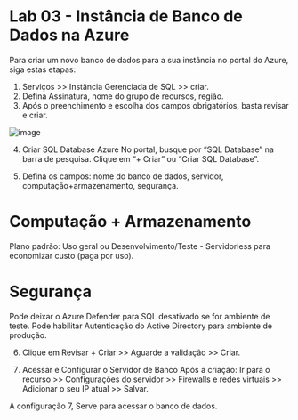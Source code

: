 # Lab 03 - Instância de Banco de Dados na Azure

Para criar um novo banco de dados para a sua instância no portal do Azure, siga estas etapas:

1. Serviços >> Instância Gerenciada de SQL >> criar.
2. Defina Assinatura, nome do grupo de recursos, região. 
3. Após o preenchimento e escolha dos campos obrigatórios, basta revisar e criar.

![image](https://github.com/user-attachments/assets/9c06080c-60d1-4014-b61e-2c9bc6af7bc3)


4. Criar SQL Database Azure
No portal, busque por “SQL Database” na barra de pesquisa.
Clique em “+ Criar” ou “Criar SQL Database”.

5. Defina os campos: nome do banco de dados, servidor, computação+armazenamento, segurança.

# Computação + Armazenamento
Plano padrão: Uso geral ou Desenvolvimento/Teste - Servidorless para economizar custo (paga por uso).

# Segurança
Pode deixar o Azure Defender para SQL desativado se for ambiente de teste.
Pode habilitar Autenticação do Active Directory para ambiente de produção.

6. Clique em Revisar + Criar >> Aguarde a validação >> Criar.

7. Acessar e Configurar o Servidor de Banco
Após a criação: Ir para o recurso >> Configurações do servidor >> Firewalls e redes virtuais >>
Adicionar o seu IP atual >> Salvar.

A configuração 7, Serve para acessar o banco de dados.
